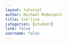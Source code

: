 ```yaml
---
layout: tutorial
author: Michael McDermott
title: tre'lise
categories: [student]
link: false
username: false
---
```

